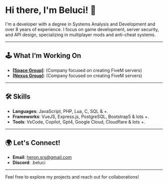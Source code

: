 # Hi there, I'm Beluci! 👋

I'm a developer with a degree in Systems Analysis and Development and over 8 years of experience. I focus on game development, server security, and API design, specializing in multiplayer mods and anti-cheat systems.

---

## 🕹️ What I’m Working On
- [**[Space Group]**](https://github.com/Spacerp2022): (Company focused on creating FiveM servers)
- [**[Nexus Group]**](https://github.com/nexus-Grupo/): (Company focused on creating FiveM servers)

---

## 🛠️ Skills
- **Languages**: JavaScript, PHP, Lua, C, SQL & +.
- **Frameworks**: VueJS, Express.js, PostgreSQL, Bootstrap5 & lots +.
- **Tools**: VsCode, Copilot, Gpt4, Google Cloud, Cloudflare & lots +.

---

## 🌍 Let's Connect!
- **Email**: heron.srs@gmail.com
- **Discord**: .beluci

---

Feel free to explore my projects and reach out for collaborations!
